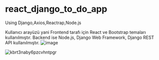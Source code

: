 # react_django_to_do_app
Using Django,Axios,Reactrap,Node.js

Kullanıcı arayüzü yani Frontend tarafı için React ve Bootstrap temaları kullanılmıştır.
Backend ise Node.js, Django Web Framework, Django REST API kullanılmıştır.
![image](https://user-images.githubusercontent.com/61884097/213533704-26c2bb91-77c1-4da8-8461-e750be51434f.png)


![kbrt3naby6pzcvhntpgr](https://user-images.githubusercontent.com/61884097/213532668-8f44fed5-8deb-4c9c-8c9f-54222400c144.gif)
